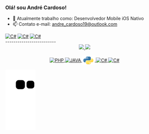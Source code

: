 ### Olá! sou André Cardoso!


- 🔭 Atualmente trabalho como: Desenvolvedor Mobile iOS Nativo
- 📫 Contato e-mail: andre_cardoso19@outlook.com
<div>
  <a href="https://www.twitch.tv/andre_ancara" target="_blank"><img align="center" alt="C#" height="30" width="90" src="https://img.shields.io/badge/Twitch-9146FF?style=for-the-badge&logo=twitch&logoColor=white" target="_blank"></a>
  <a href="https://www.linkedin.com/in/andr%C3%A9-cardoso-arag%C3%A3o-a42493219" target="_blank"><img align="center" alt="C#" height="30" width="90" src="https://img.shields.io/badge/-LinkedIn-%230077B5?style=for-the-badge&logo=linkedin&logoColor=white" target="_blank"></a> 
  <a href="https://www.youtube.com/channel/UCRrKy4DqTPIRmGV7Me4yDhw" target="_blank"><img align="center" alt="C#" height="30" width="90" src="https://img.shields.io/badge/YouTube-FF0000?style=for-the-badge&logo=youtube&logoColor=white" target="_blank"></a>
</div>
-------------------------
<div align="center">
  
  <a href="https://github.com/andrecardoso19">
  <img height="180em" src="https://github-readme-stats.vercel.app/api?username=andrecardoso19&count_private=true&show_icons=true&theme=dark"/>
  <img height="180em" src="https://github-readme-stats.vercel.app/api/top-langs/?username=andrecardoso19&layout=compact&show_icons=true&theme=dark"/>
</div>
  
<div align="center" style="display: inline_block"><br>
  <img align="center" alt="PHP" height="30" width="60" src="https://img.shields.io/badge/PHP-777BB4?style=for-the-badge&logo=php&logoColor=white">
  <img align="center" alt="JAVA" height="30" width="80" src="https://img.shields.io/badge/Java-ED8B00?style=for-the-badge&logo=java&logoColor=white">
  <img align="center" alt="Python" height="30" width="40" src="https://raw.githubusercontent.com/devicons/devicon/master/icons/python/python-original.svg">
  <img align="center" alt="C#" height="30" width="60" src="https://img.shields.io/badge/C%23-239120?style=for-the-badge&logo=c-sharp&logoColor=white">
  <img align="center" alt="C#" height="30" width="90" src="https://img.shields.io/badge/Swift-FA7343?style=for-the-badge&logo=swift&logoColor=white">
</div>
  
  ![Snake animation](https://github.com/rafaballerini/rafaballerini/blob/output/github-contribution-grid-snake.svg)
